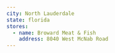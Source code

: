 ```yaml
---
city: North Lauderdale
state: florida
stores:
  - name: Broward Meat & Fish
    address: 8040 West McNab Road
---
```

